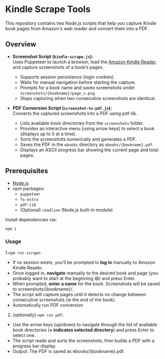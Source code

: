 # Kindle Scrape Tools

This repository contains two Node.js scripts that help you capture Kindle book pages from Amazon's web reader and convert them into a PDF.

## Overview

- **Screenshot Script (`kindle-scrape.js`):**  
  Uses Puppeteer to launch a browser, load the [Amazon Kindle Reader](https://read.amazon.com), and capture screenshots of a book’s pages.

  - Supports session persistence (login cookies).
  - Waits for manual navigation before starting the capture.
  - Prompts for a book name and saves screenshots under `screenshots/{bookname}/page_x.png`.
  - Stops capturing when two consecutive screenshots are identical.

- **PDF Conversion Script (`screenshot-to-pdf.js`):**  
  Converts the captured screenshots into a PDF using pdf-lib.
  - Lists available book directories from the `screenshots` folder.
  - Provides an interactive menu (using arrow keys) to select a book (displays up to 5 at a time).
  - Sorts the screenshots numerically and generates a PDF.
  - Saves the PDF in the `ebooks` directory as `ebooks/{bookname}.pdf`.
  - Displays an ASCII progress bar showing the current page and total pages.

## Prerequisites

- [Node.js](https://nodejs.org/)
- npm packages:
  - `puppeteer`
  - `fs-extra`
  - `pdf-lib`
  - (Optional) `readline` (Node.js built-in module)

Install dependencies via:

```bash
npm i
```

### Usage

1.`npm run scrape`:

- If no session exists, you’ll be prompted to **log in** manually to Amazon Kindle Reader.
- Once logged in, **navigate** manually to the desired book and page (you probably want to start at the beginning 😅) and press Enter.
- When prompted, **enter a name** for the book. Screenshots will be saved to screenshots/{bookname}/.
- The script will capture pages until it detects no change between consecutive screenshots (ie the end of the book).
- Automatically run PDF conversion

2. (optionally) `npm run pdf`:

- Use the arrow keys (up/down) to navigate through the list of available book directories (**> indicates selected directory**) and press Enter to select one.
- The script reads and sorts the screenshots, then builds a PDF with a progress bar display.
- Output: The PDF is saved as ebooks/{bookname}.pdf.
